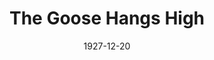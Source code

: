 ---
title: The Goose Hangs High
date: 1927-12-20
opening_date: 1927-12-20
closing_date:
layout: productions
playbill:
Theatre: Theatre Jacksonville
cast:
- Rhoda:
  - Anne Emmeline Overstreet
- Julia Murdock: Elizabeth Palmer Tyler
- Dagmar Carroll: Ella Broward
- Mrs. Bradley: Faith Hendren
- Elliot Kimkerly: Gordon McCauley
- Eunice Ingals: Irene Von Osthoff
- Noel Derky: Joseph Marron
- Ronald Murdock: Lawrence Perkins
- Leo Day: Leo Finney
- Lois Ingals: Mary Lou Sanderson
- Bernard Ingals: Philip Devlin
- Bradley Ingals: Ralph W. Cooper, Jr.
- Hugh Ingals: Thomas K. Shuff, Jr.
crew:
- Director: Paul Stuart Buchanan
- Lighting: Martha Race
- Scenery: Anne C. Lalor
- Props:
  - Anne Emmeline Overstreet
  - Elizabeth Penfield
  - Mrs. O.Z. Tyler
---